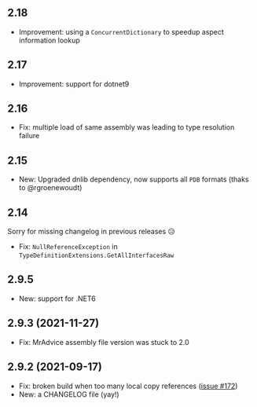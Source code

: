 ﻿## 2.18

- Improvement: using a `ConcurrentDictionary` to speedup aspect information lookup

## 2.17

- Improvement: support for dotnet9

## 2.16

- Fix: multiple load of same assembly was leading to type resolution failure

## 2.15

- New: Upgraded dnlib dependency, now supports all `PDB` formats (thaks to @rgroenewoudt)

## 2.14

Sorry for missing changelog in previous releases 😥
- Fix: `NullReferenceException` in `TypeDefinitionExtensions.GetAllInterfacesRaw`

## 2.9.5

- New: support for .NET6

## 2.9.3 (2021-11-27)

- Fix: MrAdvice assembly file version was stuck to 2.0

## 2.9.2 (2021-09-17)

- Fix: broken build when too many local copy references ([issue #172](https://github.com/ArxOne/MrAdvice/issues/172))
- New: a CHANGELOG file (yay!)

